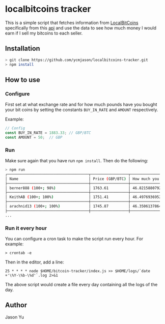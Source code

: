 # localbitcoins tracker

This is a simple script that fetches information from [LocalBitCoins](https://localbitcoins.com) specifically from this [api](https://localbitcoins.com/sell-bitcoins-online/GBP/.json) and use the data to see how much money I would earn if I sell my bitcoins to each seller.

## Installation
```bash
> git clone https://github.com/ycmjason/localbitcoins-tracker.git
> npm install
```

## How to use

### Configure
First set at what exchange rate and for how much pounds have you bought your bit coins by setting the constants `BUY_IN_RATE` and `AMOUNT` respectively.

Example:

```javascript
// Config
const BUY_IN_RATE = 1883.33; // GBP/BTC
const AMOUNT = 50;  // GBP
```

### Run
Make sure again that you have run `npm install`. Then do the following:

```bash
> npm run
┌─────────────────────────────────────┬─────────────────┬────────────────────────┬─────────────────────────┐
│ Name                                │ Price (GBP/BTC) │ How much you get (GBP) │ How much you earn (GBP) │
├─────────────────────────────────────┼─────────────────┼────────────────────────┼─────────────────────────┤
│ berner888 (100+; 98%)               │ 1763.61         │ 46.8215880792          │ -3.178411920800002      │
├─────────────────────────────────────┼─────────────────┼────────────────────────┼─────────────────────────┤
│ KeithAB (100+; 100%)                │ 1751.41         │ 46.497693695200006     │ -3.502306304799994      │
├─────────────────────────────────────┼─────────────────┼────────────────────────┼─────────────────────────┤
│ arachnid13 (100+; 100%)             │ 1745.87         │ 46.3506137864          │ -3.6493862136000033     │
├─────────────────────────────────────┼─────────────────┼────────────────────────┼─────────────────────────┤
...
```

### Run it every hour
You can configure a cron task to make the script run every hour.
For example:

```
> crontab -e
```

Then in the editor, add a line:

```
25 * * * * node $HOME/bitcoin-tracker/index.js >> $HOME/logs/`date +'\%Y-\%b-\%d'`.log 2>&1
```

The above script would create a file every day containing all the logs of the day.

## Author
Jason Yu
